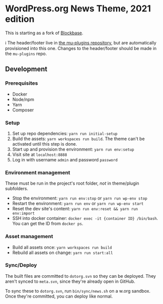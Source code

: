 # WordPress.org News Theme, 2021 edition

This is starting as a fork of [Blockbase](https://github.com/Automattic/themes/tree/trunk/blockbase).

ℹ️ The header/footer live in [the mu-plugins repository](https://github.com/WordPress/wporg-mu-plugins/), but are
automatically provisioned into this one. Changes to the header/footer should be made in the `mu-plugins` repo.

## Development

### Prerequisites

* Docker
* Node/npm
* Yarn
* Composer

### Setup

1. Set up repo dependencies: `yarn run initial-setup`
1. Build the assets: `yarn workspaces run build`. The theme can't be activated until this step is done.
1. Start up and provision the environment: `yarn run env:setup`
1. Visit site at `localhost:8888`
1. Log in with username `admin` and password `password`

### Environment management

These must be run in the project's root folder, _not_ in theme/plugin subfolders.

* Stop the environment: `yarn run env:stop` or `yarn run wp-env stop`
* Restart the environment: `yarn run env` or `yarn run wp-env start`
* Reset the dev site's content: `yarn run env:reset && yarn run env:import`
* SSH into docker container: `docker exec -it {container ID} /bin/bash`. You can get the ID from `docker ps`.

### Asset management

* Build all assets once: `yarn workspaces run build`
* Rebuild all assets on change: `yarn run start:all`


### Sync/Deploy

The built files are committed to `dotorg.svn` so they can be deployed. They aren't synced to `meta.svn`, since they're already open in GitHub.

To sync these to `dotorg.svn`, run `bin/sync/news.sh` on a w.org sandbox. Once they're committed, you can deploy like normal.
